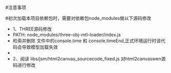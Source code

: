 
#注意事项

#初次加载本项目依赖包时，需要对依赖包node_modules做以下源码修改

-   1、THREE源码修改
-   PATH: node_modules/three-obj-mtl-loader/index.js
-   检索并删除 文件中的console.time 和 console.timeEnd,正式环境运行时该代码会导致模型加载失效
-   
-   2、阅读 libs/jsm/html2canvas_sourcecode_fixed.js 对html2canvaswen源码进行修改